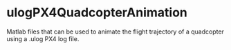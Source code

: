 # ulogPX4QuadcopterAnimation
Matlab files that can be used to animate the flight trajectory of a quadcopter using a .ulog PX4 log file.
